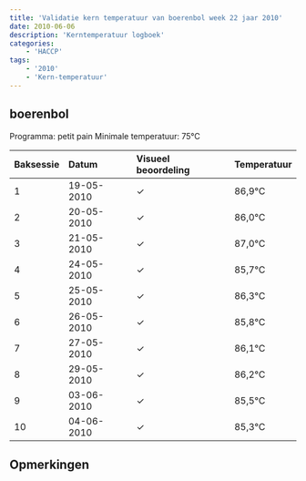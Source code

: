 ```yaml
---
title: 'Validatie kern temperatuur van boerenbol week 22 jaar 2010'
date: 2010-06-06
description: 'Kerntemperatuur logboek'
categories:
    - 'HACCP'
tags:
    - '2010'
    - 'Kern-temperatuur'
---
```


## boerenbol

Programma: petit pain
Minimale temperatuur: 75°C

| Baksessie | Datum | Visueel beoordeling | Temperatuur |
|:---|:---|:---|:---|
| 1 | 19-05-2010 | &check; | 86,9°C |
| 2 | 20-05-2010 | &check; | 86,0°C |
| 3 | 21-05-2010 | &check; | 87,0°C |
| 4 | 24-05-2010 | &check; | 85,7°C |
| 5 | 25-05-2010 | &check; | 86,3°C |
| 6 | 26-05-2010 | &check; | 85,8°C |
| 7 | 27-05-2010 | &check; | 86,1°C |
| 8 | 29-05-2010 | &check; | 86,2°C |
| 9 | 03-06-2010 | &check; | 85,5°C |
| 10 | 04-06-2010 | &check; | 85,3°C |

## Opmerkingen


